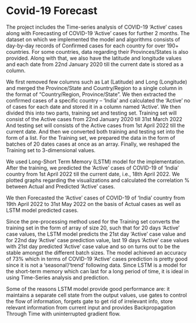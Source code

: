 # Covid-19 Forecast

The project includes the Time-series analysis of COVID-19 ‘Active’ cases along with Forecasting of COVID-19 ‘Active’ cases for further 2 months. The dataset on which we implemented the model and algorithms consists of day-by-day records of Confirmed cases for each country for over 190+ countries. For some countries, data regarding their Provinces/States is also provided. Along with that, we also have the latitude and longitude values and each date from 22nd January 2020 till the current date is stored as a column.

We first removed few columns such as Lat (Latitude) and Long (Longitude) and merged the Province/State and Country/Region to a single column in the format of “Country/Region, Province/State”. We then extracted the confirmed cases of a specific country – ‘India’ and calculated the ‘Active’ no of cases for each date and stored it in a column named ‘Active’. We then divided this into two parts, training set and testing set. Training set will consist of the Active cases from 22nd January 2020 till 31st March 2022 And testing set will consists of the Active cases from 1st April 2022 till the current date. And then we converted both training and testing set into the form of a list. For the Training set, we prepared the data in the form of batches of 20 dates cases at once as an array. Finally, we reshaped the Training set to 3-dimensional values.

We used Long-Short Term Memory (LSTM) model for the implementation. After the training, we predicted the ‘Active’ cases of COVID-19 of ‘India’ country from 1st April 2022 till the current date, i.e., 18th April 2022. We plotted graphs regarding the visualizations and calculated the correlation % between Actual and Predicted ‘Active’ cases.

We then Forecasted the ‘Active’ cases of COVID-19 of ‘India’ country from 19th April 2022 to 31st May 2022 on the basis of Actual cases as well as LSTM model predicted cases.

Since the pre-processing method used for the Training set converts the training set in the form of array of size 20, such that for 20 days ‘Active’ case values, the LSTM model predicts the 21st day ‘Active’ case value and for 22nd day ‘Active’ case prediction value, last 19 days ‘Active’ case values with 21st day predicted ‘Active’ case value and so on turns out to be the stable amongst the different batch sizes. The model achieved an accuracy of 73% which in terms of COVID-19 ‘Active’ cases prediction is pretty good since it is not a ‘seasonal’/‘trend’ following data. Since LSTM is a model for the short-term memory which can last for a long period of time, it is ideal in using Time-Series analysis and prediction.

Some of the reasons LSTM model provide good performance are: it maintains a separate cell state from the output values, use gates to control the flow of information, forgets gate to get rid of irrelevant info, store relevant information from current input and provides Backpropagation Through Time with uninterrupted gradient flow.
